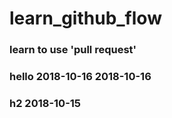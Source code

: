 # learn_github_flow

### learn to use 'pull request'

### hello 2018-10-16 2018-10-16

### h2 2018-10-15
